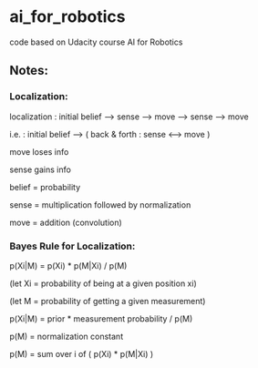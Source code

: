 # ai_for_robotics
code based on Udacity course AI for Robotics

## Notes:

### Localization:
localization : initial belief --> sense --> move --> sense --> move

i.e. : initial belief --> ( back & forth : sense <--> move )

move loses info

sense gains info

belief = probability

sense = multiplication followed by normalization

move = addition (convolution)

### Bayes Rule for Localization:
p(Xi|M) = p(Xi) * p(M|Xi) / p(M)

(let Xi = probability of being at a given position xi)

(let M = probability of getting a given measurement)

p(Xi|M) = prior * measurement probability / p(M)

p(M) = normalization constant

p(M) = sum over i of ( p(Xi) * p(M|Xi) )